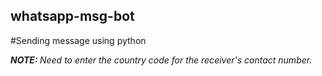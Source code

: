 ## whatsapp-msg-bot

#Sending message using python

<i><b>NOTE: </b>Need to enter the country code for the receiver's contact number.</i>
